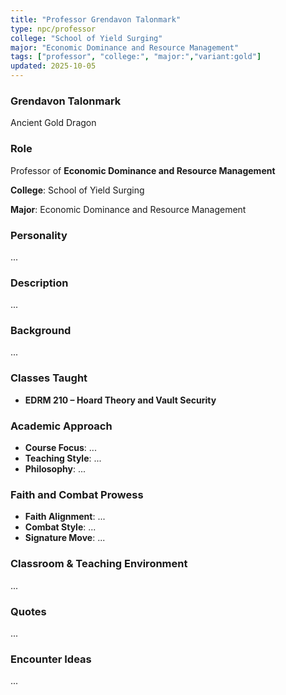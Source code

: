 ```yaml
---
title: "Professor Grendavon Talonmark"
type: npc/professor
college: "School of Yield Surging"
major: "Economic Dominance and Resource Management"
tags: ["professor", "college:", "major:","variant:gold"]
updated: 2025-10-05
---
```

### Grendavon Talonmark

Ancient Gold Dragon

### Role

Professor of **Economic Dominance and Resource Management**

**College**: School of Yield Surging

**Major**: Economic Dominance and Resource Management

### Personality

...

### Description

...

### Background

...

### Classes Taught

- **EDRM 210 – Hoard Theory and Vault Security**

### Academic Approach

- **Course Focus**: ...
- **Teaching Style**: ...
- **Philosophy**: ...

### Faith and Combat Prowess

- **Faith Alignment**: ...
- **Combat Style**: ...
- **Signature Move**: ...

### Classroom & Teaching Environment

...

### Quotes

...

### Encounter Ideas

...
